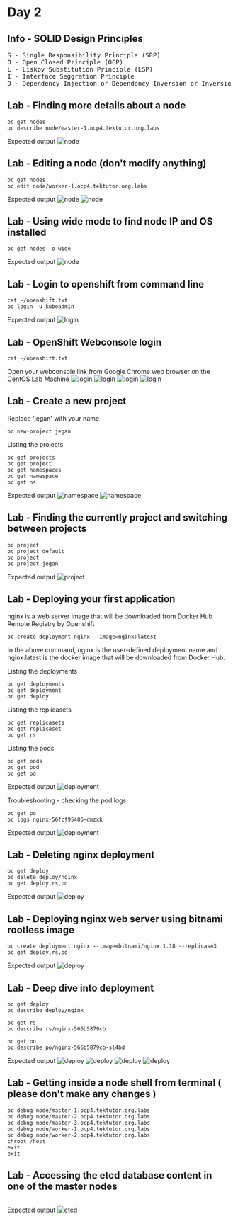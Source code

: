 # Day 2

## Info - SOLID Design Principles
<pre>
S - Single Responsibility Principle (SRP)
O - Open Closed Principle (OCP)
L - Liskov Substitution Principle (LSP)
I - Interface Seggration Principle
D - Dependency Injection or Dependency Inversion or Inversion of Control (IOC)
</pre>
## Lab - Finding more details about a node
```
oc get nodes
oc describe node/master-1.ocp4.tektutor.org.labs
```

Expected output
![node](node1.png)

## Lab - Editing a node (don't modify anything)
```
oc get nodes
oc edit node/worker-1.ocp4.tektutor.org.labs
```
Expected output
![node](node2.png)
![node](node3.png)

## Lab - Using wide mode to find node IP and OS installed
```
oc get nodes -o wide
```

Expected output
![node](node4.png)

## Lab - Login to openshift from command line
```
cat ~/openshift.txt
oc login -u kubeadmin
```
Expected output
![login](login1.png)


## Lab - OpenShift Webconsole login
```
cat ~/openshift.txt
```

Open your webconsole link from Google Chrome web browser on the CentOS Lab Machine
![login](login2.png)
![login](login3.png)
![login](login4.png)
![login](login5.png)


## Lab - Create a new project

Replace 'jegan' with your name
```
oc new-project jegan
```

Listing the projects
```
oc get projects
oc get project
oc get namespaces
oc get namespace
oc get ns
```

Expected output
![namespace](project1.png)
![namespace](project2.png)

## Lab - Finding the currently project and switching between projects
```
oc project
oc project default
oc project
oc project jegan
```

Expected output
![project](project3.png)

## Lab - Deploying your first application
nginx is a web server image that will be downloaded from Docker Hub Remote Registry by Openshift
```
oc create deployment nginx --image=nginx:latest
```

In the above command, nginx is the user-defined deployment name and nginx:latest is the docker image that will be downloaded from Docker Hub.

Listing the deployments
```
oc get deployments
oc get deployment
oc get deploy
```

Listing the replicasets
```
oc get replicasets
oc get replicaset
oc get rs
```

Listing the pods
```
oc get pods
oc get pod
oc get po
```

Expected output
![deployment](deploy1.png)

Troubleshooting - checking the pod logs
```
oc get po
oc logs nginx-56fcf95486-dmzxk
```

Expected output
![deployment](deploy2.png)

## Lab - Deleting nginx deployment
```
oc get deploy
oc delete deploy/nginx
oc get deploy,rs,po
```

Expected output
![deploy](deploy3.png)


## Lab - Deploying nginx web server using bitnami rootless image
```
oc create deployment nginx --image=bitnami/nginx:1.18 --replicas=3
oc get deploy,rs,po
```
Expected output
![deploy](deploy4.png)

## Lab - Deep dive into deployment
```
oc get deploy
oc describe deploy/nginx

oc get rs
oc describe rs/nginx-566b5879cb

oc get po
oc describe po/nginx-566b5879cb-sl4bd
```

Expected output
![deploy](deploy5.png)
![deploy](deploy6.png)
![deploy](deploy7.png)
![deploy](deploy8.png)

## Lab - Getting inside a node shell from terminal ( please don't make any changes )
```
oc debug node/master-1.ocp4.tektutor.org.labs
oc debug node/master-2.ocp4.tektutor.org.labs
oc debug node/master-3.ocp4.tektutor.org.labs
oc debug node/worker-1.ocp4.tektutor.org.labs
oc debug node/worker-2.ocp4.tektutor.org.labs
chroot /host
exit
exit
```

## Lab - Accessing the etcd database content in one of the master nodes
```

```

Expected output
![etcd](etcd1.png)
